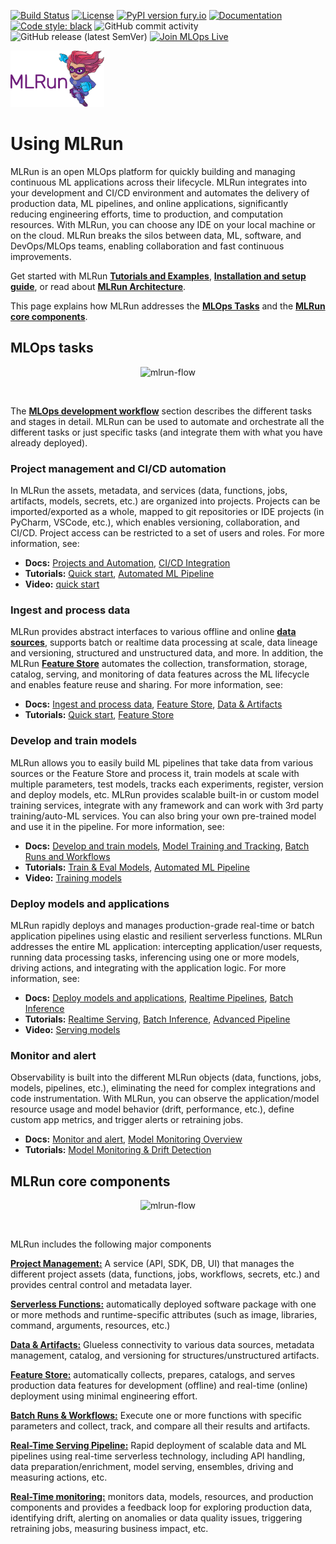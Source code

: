 <a id="top"></a>
[![Build Status](https://github.com/mlrun/mlrun/workflows/CI/badge.svg)](https://github.com/mlrun/mlrun/actions)
[![License](https://img.shields.io/badge/License-Apache%202.0-blue.svg)](https://opensource.org/licenses/Apache-2.0)
[![PyPI version fury.io](https://badge.fury.io/py/mlrun.svg)](https://pypi.python.org/pypi/mlrun/)
[![Documentation](https://readthedocs.org/projects/mlrun/badge/?version=latest)](https://mlrun.readthedocs.io/en/latest/?badge=latest)
[![Code style: black](https://img.shields.io/badge/code%20style-black-000000.svg)](https://github.com/psf/black)
![GitHub commit activity](https://img.shields.io/github/commit-activity/w/mlrun/mlrun)
![GitHub release (latest SemVer)](https://img.shields.io/github/v/release/mlrun/mlrun?sort=semver)
[![Join MLOps Live](https://img.shields.io/badge/slack-join_chat-white.svg?logo=slack&style=social)](mlopslive.slack.com)

<p align="left"><img src="docs/_static/images/MLRun-logo.png" alt="MLRun logo" width="150"/></p>

# Using MLRun 

MLRun is an open MLOps platform for quickly building and managing continuous ML applications across their lifecycle. MLRun integrates into your development and CI/CD environment and automates the delivery of production data, ML pipelines, and online applications, significantly reducing engineering efforts, time to production, and computation resources.
With MLRun, you can choose any IDE on your local machine or on the cloud. MLRun breaks the silos between data, ML, software, and DevOps/MLOps teams, enabling collaboration and fast continuous improvements.

Get started with MLRun [**Tutorials and Examples**](https://docs.mlrun.org/en/latest/tutorial/index.html), [**Installation and setup guide**](https://docs.mlrun.org/en/latest/install.html), or read about [**MLRun Architecture**](https://docs.mlrun.org/en/latest/architecture.html).

This page explains how MLRun addresses the [**MLOps Tasks**](#mlops-tasks) and the [**MLRun core components**](#core-components).

<a id="mlops-tasks"></a>
## MLOps tasks

<p align="center"><img src="_static/images/mlops-task.png" alt="mlrun-flow" width="600"/></p><br>

The [**MLOps development workflow**](https://docs.mlrun.org/en/latest/mlops-dev-flow.html) section describes the different tasks and stages in detail.
MLRun can be used to automate and orchestrate all the different tasks or just specific tasks (and integrate them with what you have already deployed).

### Project management and CI/CD automation

In MLRun the assets, metadata, and services (data, functions, jobs, artifacts, models, secrets, etc.) are organized into projects.
Projects can be imported/exported as a whole, mapped to git repositories or IDE projects (in PyCharm, VSCode, etc.), which enables versioning, collaboration, and CI/CD. 
Project access can be restricted to a set of users and roles. For more information, see:

- **Docs:** [Projects and Automation](https://docs.mlrun.org/en/latest/projects/project.html), [CI/CD Integration](https://docs.mlrun.org/en/latest/projects/ci-integration.html)
- **Tutorials:** [Quick start](https://docs.mlrun.org/en/latest/tutorial/01-mlrun-basics.html), [Automated ML Pipeline](https://docs.mlrun.org/en/latest/tutorial/04-pipeline.html)
- **Video:** [quick start](https://youtu.be/xI8KVGLlj7Q)

### Ingest and process data

MLRun provides abstract interfaces to various offline and online [**data sources**](https://docs.mlrun.org/en/latest/concepts/data-feature-store.html), supports batch or realtime data processing at scale, data lineage and versioning, structured and unstructured data, and more. 
In addition, the MLRun [**Feature Store**](https://docs.mlrun.org/en/latest/feature-store/feature-store.html) automates the collection, transformation, storage, catalog, serving, and monitoring of data features across the ML lifecycle and enables feature reuse and sharing. For more information, see:

- **Docs:** [Ingest and process data](https://docs.mlrun.org/en/latest/data-prep/index.html), [Feature Store](https://docs.mlrun.org/en/latest/feature-store/feature-store.html), [Data & Artifacts](https://docs.mlrun.org/en/latest/concepts/data-feature-store.html)
- **Tutorials:** [Quick start](https://docs.mlrun.org/en/latest/tutorial/01-mlrun-basics.html), [Feature Store](https://docs.mlrun.org/en/latest/feature-store/basic-demo.html)

### Develop and train models

MLRun allows you to easily build ML pipelines that take data from various sources or the Feature Store and process it, train models at scale with multiple parameters, test models, tracks each experiments, register, version and deploy models, etc. MLRun provides scalable built-in or custom model training services, integrate with any framework and can work with 3rd party training/auto-ML services. You can also bring your own pre-trained model and use it in the pipeline. For more information, see:

- **Docs:** [Develop and train models](https://docs.mlrun.org/en/latest/development/index.html), [Model Training and Tracking](https://docs.mlrun.org/en/latest/development/model-training-tracking.html), [Batch Runs and Workflows](https://docs.mlrun.org/en/latest/concepts/runs-workflows.html)
- **Tutorials:** [Train & Eval Models](https://docs.mlrun.org/en/latest/tutorial/02-model-training.html), [Automated ML Pipeline](https://docs.mlrun.org/en/latest/tutorial/04-pipeline.html)
- **Video:** [Training models](https://youtu.be/bZgBsmLMdQo)

### Deploy models and applications

MLRun rapidly deploys and manages production-grade real-time or batch application pipelines using elastic and resilient serverless functions. MLRun addresses the entire ML application: intercepting application/user requests, running data processing tasks, inferencing using one or more models, driving actions, and integrating with the application logic. For more information, see:

- **Docs:** [Deploy models and applications](https://docs.mlrun.org/en/latest/deployment/index.html), [Realtime Pipelines](https://docs.mlrun.org/en/latest/serving/serving-graph.html), [Batch Inference](https://docs.mlrun.org/en/latest/concepts/TBD.html)
- **Tutorials:** [Realtime Serving](https://docs.mlrun.org/en/latest/tutorial/03-model-serving.html), [Batch Inference](https://docs.mlrun.org/en/latest/tutorial/07-batch-infer.html), [Advanced Pipeline](https://docs.mlrun.org/en/latest/tutorial/07-batch-infer.html)
- **Video:** [Serving models](https://youtu.be/OUjOus4dZfw)

### Monitor and alert

Observability is built into the different MLRun objects (data, functions, jobs, models, pipelines, etc.), eliminating the need for complex integrations and code instrumentation. With MLRun, you can observe the application/model resource usage and model behavior (drift, performance, etc.), define custom app metrics, and trigger alerts or retraining jobs. 
- **Docs:** [Monitor and alert](https://docs.mlrun.org/en/latest/monitoring/index.html), [Model Monitoring Overview](https://docs.mlrun.org/en/latest/monitoring/model-monitoring-deployment.html)
- **Tutorials:** [Model Monitoring & Drift Detection](https://docs.mlrun.org/en/latest/tutorial/05-model-monitoring.html)


<a id="core-components"></a>
## MLRun core components

<p align="center"><img src="_static/images/mlops-core.png" alt="mlrun-flow" width="600"/></p><br>

MLRun includes the following major components

[**Project Management:**](https://docs.mlrun.org/en/latest/projects/project.html) A service (API, SDK, DB, UI) that manages the different project assets (data, functions, jobs, workflows, secrets, etc.) and provides central control and metadata layer.  

[**Serverless Functions:**](https://docs.mlrun.org/en/latest/runtimes/functions.html) automatically deployed software package with one or more methods and runtime-specific attributes (such as image, libraries, command, arguments, resources, etc.)

[**Data & Artifacts:**](https://docs.mlrun.org/en/latest/concepts/data-feature-store.html) Glueless connectivity to various data sources, metadata management, catalog, and versioning for structures/unstructured artifacts.

[**Feature Store:**](https://docs.mlrun.org/en/latest/feature-store/feature-store.html) automatically collects, prepares, catalogs, and serves production data features for development (offline) and real-time (online) deployment using minimal engineering effort.

[**Batch Runs & Workflows:**](https://docs.mlrun.org/en/latest/concepts/runs-workflows.html) Execute one or more functions with specific parameters and collect, track, and compare all their results and artifacts.

[**Real-Time Serving Pipeline:**](https://docs.mlrun.org/en/latest/serving/serving-graph.html) Rapid deployment of scalable data and ML pipelines using real-time serverless technology, including API handling, data preparation/enrichment, model serving, ensembles, driving and measuring actions, etc.

[**Real-Time monitoring:**](https://docs.mlrun.org/en/latest/monitoring/index.html) monitors data, models, resources, and production components and provides a feedback loop for exploring production data, identifying drift, alerting on anomalies or data quality issues, triggering retraining jobs, measuring business impact, etc.
